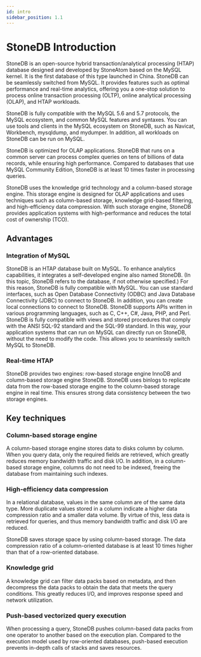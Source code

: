 ```yaml
---
id: intro
sidebar_position: 1.1
---
```

# StoneDB Introduction

StoneDB is an open-source hybrid transaction/analytical processing (HTAP) database designed and developed by StoneAtom based on the MySQL kernel. It is the first database of this type launched in China. StoneDB can be seamlessly switched from MySQL. It provides features such as optimal performance and real-time analytics, offering you a one-stop solution to process online transaction processing (OLTP), online analytical processing (OLAP), and HTAP workloads.

StoneDB is fully compatible with the MySQL 5.6 and 5.7 protocols, the MySQL ecosystem, and common MySQL features and syntaxes. You can use tools and clients in the MySQL ecosystem on StoneDB, such as Navicat, Workbench, mysqldump, and mydumper. In addition, all workloads on StoneDB can be run on MySQL.

StoneDB is optimized for OLAP applications. StoneDB that runs on a common server can process complex queries on tens of billions of data records, while ensuring high performance. Compared to databases that use MySQL Community Edition, StoneDB is at least 10 times faster in processing queries.

StoneDB uses the knowledge grid technology and a column-based storage engine. This storage engine is designed for OLAP applications and uses techniques such as column-based storage, knowledge grid-based filtering, and high-efficiency data compression. With such storage engine, StoneDB provides application systems with high-performance and reduces the total cost of ownership (TCO).

## Advantages
### Integration of MySQL
StoneDB is an HTAP database built on MySQL. To enhance analytics capabilities, it integrates a self-developed engine also named StoneDB. (In this topic, StoneDB refers to the database, if not otherwise specified.) For this reason, StoneDB is fully compatible with MySQL. You can use standard interfaces, such as Open Database Connectivity (ODBC) and Java Database Connectivity (JDBC) to connect to StoneDB. In addition, you can create local connections to connect to StoneDB. StoneDB supports APIs written in various programming languages, such as C, C++, C#, Java, PHP, and Perl. StoneDB is fully compatible with views and stored procedures that comply with the ANSI SQL-92 standard and the SQL-99 standard. In this way, your application systems that can run on MySQL can directly run on StoneDB, without the need to modify the code. This allows you to seamlessly switch MySQL to StoneDB.

### Real-time HTAP
StoneDB provides two engines: row-based storage engine InnoDB and column-based storage engine StoneDB. StoneDB uses binlogs to replicate data from the row-based storage engine to the column-based storage engine in real time. This ensures strong data consistency between the two storage engines.

## Key techniques
### Column-based storage engine
A column-based storage engine stores data to disks column by column. When you query data, only the required fields are retrieved, which greatly reduces memory bandwidth traffic and disk I/O. In addition, in a column-based storage engine, columns do not need to be indexed, freeing the database from maintaining such indexes.

### High-efficiency data compression
In a relational database, values in the same column are of the same data type. More duplicate values stored in a column indicate a higher data compression ratio and a smaller data volume. By virtue of this, less data is retrieved for queries, and thus memory bandwidth traffic and disk I/O are reduced. 

StoneDB saves storage space by using column-based storage. The data compression ratio of a column-oriented database is at least 10 times higher than that of a row-oriented database. 
### Knowledge grid
A knowledge grid can filter data packs based on metadata, and then decompress the data packs to obtain the data that meets the query conditions. This greatly reduces I/O, and improves response speed and network utilization.
### Push-based vectorized query execution
When processing a query, StoneDB pushes column-based data packs from one operator to another based on the execution plan. Compared to the execution model used by row-oriented databases, push-based execution prevents in-depth calls of stacks and saves resources.

